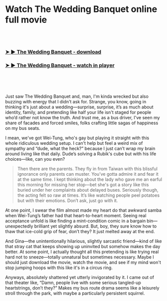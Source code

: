 <h1>Watch The Wedding Banquet online full movie</h1>


<br><br>

<h3><a href="https://Chriss-dersmordeli1972.github.io/lsrygnfohg/">➤ ► The Wedding Banquet - download</a></h3> 
<h3><a href="https://Chriss-dersmordeli1972.github.io/lsrygnfohg/">➤ ► The Wedding Banquet - watch in player</a></h3>


<br><br><br>


Just saw The Wedding Banquet and, man, I'm kinda wrecked but also buzzing with energy that I didn't ask for. Strange, you know, going in thinking it's just about a wedding—surprise, surprise, it’s as much about identity, family, and pretending like half your life isn't staged for people who’d rather not know the truth. And trust me, as a bus driver, I've seen my share of facades and forced smiles, folks crafting little sagas of happiness on my bus seats.

I mean, we've got Wei-Tung, who's gay but playing it straight with this whole ridiculous wedding setup. I can't help but feel a weird mix of sympathy and “dude, what the heck?” because I just can’t wrap my brain around living like that daily. Dude’s solving a Rubik's cube but with his life choices—like, can you even?

>Then there are the parents. They fly in from Taiwan with this blissful ignorance only parents can muster. You’ve gotta admire it and fear it at the same time. I kept thinking about the lady who gave me an earful this morning for missing her stop—bet she's got a story like this buried under her complaints about delayed buses. Seriously though, the acting felt so raw at times. It’s like watching people peel potatoes but with their emotions. Don’t ask, just go with it.

At one point, I swear the film almost made my heart do that awkward samba when Wei-Tung’s father had that heart-to-heart moment. Seeing real acceptance unfold is like finding a mint-condition comic in a bargain bin—unexpectedly brilliant yet slightly absurd. But, boy, they sure know how to thaw that ice-cold grip of fear, don’t they? It just melted away at the end. 

<script>
function weddingBanquet() {
    var loveConfusion = true;
    while (loveConfusion) {
        console.log(Pretend till you don't.);
        break;
    }
}
</script>

And Gina—the unintentionally hilarious, slightly sarcastic friend—kind of like that stray cat that keeps showing up uninvited but somehow makes the day better. At some point, I actually thought all this pretending is like trying real hard not to sneeze—totally unnatural but sometimes necessary. Maybe I should just download the movie, watch the movie, and see if my mind won't stop jumping hoops with this like it's in a circus ring.

Anyways, absolutely shattered yet utterly invigorated by it. I came out of that theater like, “Damn, people live with some serious tangled-up heartstrings, don’t they?” Makes my bus route drama seems like a leisurely stroll through the park, with maybe a particularly persistent squirrel.
